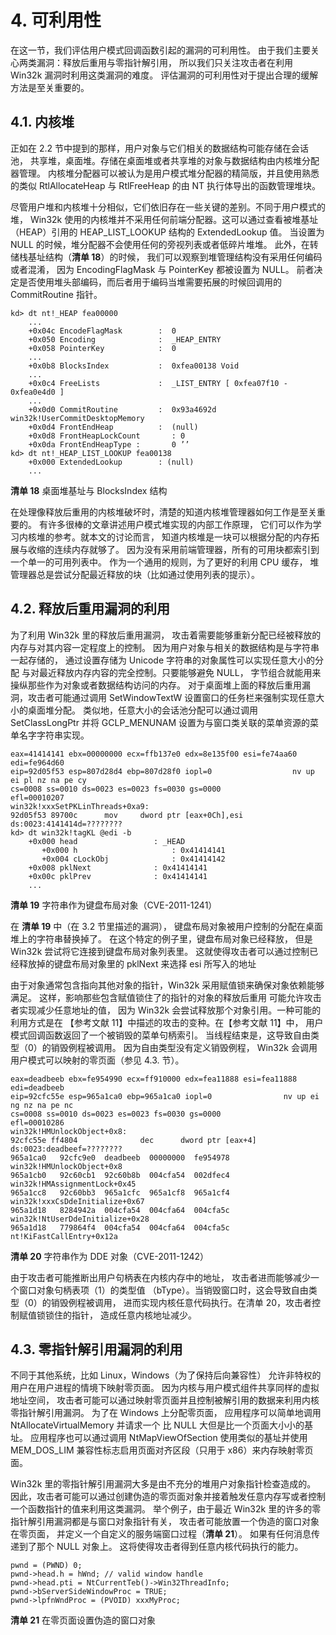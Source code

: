 # 4. 可利用性

在这一节，我们评估用户模式回调函数引起的漏洞的可利用性。
由于我们主要关心两类漏洞：释放后重用与零指针解引用，
所以我们只关注攻击者在利用 Win32k 漏洞时利用这类漏洞的难度。
评估漏洞的可利用性对于提出合理的缓解方法是至关重要的。

## 4.1. 内核堆

正如在 2.2 节中提到的那样，用户对象与它们相关的数据结构可能存储在会话池，
共享堆，桌面堆。存储在桌面堆或者共享堆的对象与数据结构由内核堆分配器管理。
内核堆分配器可以被认为是用户模式堆分配器的精简版，并且使用熟悉的类似
RtlAllocateHeap 与 RtlFreeHeap 的由 NT 执行体导出的函数管理堆块。

尽管用户堆和内核堆十分相似，它们依旧存在一些关键的差别。不同于用户模式的堆，
Win32k 使用的内核堆并不采用任何前端分配器。这可以通过查看被堆基址
（HEAP）引用的 HEAP\_LIST\_LOOKUP 结构的 ExtendedLookup 值。
当设置为 NULL 的时候，堆分配器不会使用任何的旁视列表或者低碎片堆堆。
此外，在转储栈基址结构（__清单 18__）的时候，
我们可以观察到堆管理结构没有采用任何编码或者混淆，
因为 EncodingFlagMask 与 PointerKey 都被设置为 NULL。
前者决定是否使用堆头部编码，而后者用于编码当堆需要拓展的时候回调用的
CommitRoutine 指针。

```
kd> dt nt!_HEAP fea00000
    ...
    +0x04c EncodeFlagMask        :  0
    +0x050 Encoding              :  _HEAP_ENTRY
    +0x058 PointerKey            :  0
    ...
    +0x0b8 BlocksIndex           :  0xfea00138 Void
    ...
    +0x0c4 FreeLists             :  _LIST_ENTRY [ 0xfea07f10 - 0xfea0e4d0 ]
    ...
    +0x0d0 CommitRoutine         :  0x93a4692d  win32k!UserCommitDesktopMemory
    +0x0d4 FrontEndHeap          :  (null)
    +0x0d8 FrontHeapLockCount       : 0
    +0x0da FrontEndHeapType :       0 ’’
kd> dt nt!_HEAP_LIST_LOOKUP fea00138
    +0x000 ExtendedLookup        : (null)
    ...
```

__清单 18__ 桌面堆基址与 BlocksIndex 结构

在处理像释放后重用的内核堆破坏时，清楚的知道内核堆管理器如何工作是至关重要的。
有许多很棒的文章讲述用户模式堆实现的内部工作原理，
它们可以作为学习内核堆的参考。就本文的讨论而言，
知道内核堆是一块可以根据分配的内存拓展与收缩的连续内存就够了。
因为没有采用前端管理器，所有的可用块都索引到一个单一的可用列表中。
作为一个通用的规则，为了更好的利用 CPU 缓存，
堆管理器总是尝试分配最近释放的块（比如通过使用列表的提示）。

## 4.2. 释放后重用漏洞的利用

为了利用 Win32k 里的释放后重用漏洞，
攻击着需要能够重新分配已经被释放的内存与对其内容一定程度上的控制。
因为用户对象与相关的数据结构是与字符串一起存储的，
通过设置存储为 Unicode 字符串的对象属性可以实现任意大小的分配
与对最近释放内存内容的完全控制。只要能够避免 NULL，
字节组合就能用来操纵那些作为对象或者数据结构访问的内存。
对于桌面堆上面的释放后重用漏洞，攻击者可能通过调用
SetWindowTextW 设置窗口的任务栏来强制实现任意大小的桌面堆分配。
类似地，任意大小的会话池分配可以通过调用 SetClassLongPtr
并将 GCLP\_MENUNAM 设置为与窗口类关联的菜单资源的菜单名字字符串实现。

```
eax=41414141 ebx=00000000 ecx=ffb137e0 edx=8e135f00 esi=fe74aa60 edi=fe964d60
eip=92d05f53 esp=807d28d4 ebp=807d28f0 iopl=0                  nv up ei pl nz na pe cy
cs=0008 ss=0010 ds=0023 es=0023 fs=0030 gs=0000                            efl=00010207
win32k!xxxSetPKLinThreads+0xa9:
92d05f53 89700c      mov     dword ptr [eax+0Ch],esi ds:0023:4141414d=????????
kd> dt win32k!tagKL @edi -b
    +0x000 head                 : _HEAD
       +0x000 h                     : 0x41414141
       +0x004 cLockObj              : 0x41414142
    +0x008 pklNext              : 0x41414141
    +0x00c pklPrev              : 0x41414141
    ...
```

__清单 19__ 字符串作为键盘布局对象（CVE-2011-1241）

在 __清单 19__ 中（在 3.2 节里描述的漏洞），
键盘布局对象被用户控制的分配在桌面堆上的字符串替换掉了。
在这个特定的例子里，键盘布局对象已经释放，
但是 Win32k 尝试将它连接到键盘布局对象列表里。
这就使得攻击者可以通过控制已经释放掉的键盘布局对象里的
pklNext 来选择 esi 所写入的地址

由于对象通常包含指向其他对象的指针，Win32k
采用赋值锁来确保对象依赖能够满足。
这样，影响那些包含赋值锁住了的指针的对象的释放后重用
可能允许攻击者实现减少任意地址的值，
因为 Win32k 会尝试释放那个对象引用。一种可能的利用方式是在
【参考文献 11】中描述的攻击的变种。在【参考文献 11】中，
用户模式回调函数返回了一个被销毁的菜单句柄索引。
当线程结束是，这导致自由类型（0）的销毁例程被调用。
因为自由类型没有定义销毁例程，
Win32k 会调用用户模式可以映射的零页面（参见 4.3. 节）。

```
eax=deadbeeb ebx=fe954990 ecx=ff910000 edx=fea11888 esi=fea11888 edi=deadbeeb
eip=92cfc55e esp=965a1ca0 ebp=965a1ca0 iopl=0                nv up ei ng nz na pe nc
cs=0008 ss=0010 ds=0023 es=0023 fs=0030 gs=0000                          efl=00010286
win32k!HMUnlockObject+0x8:
92cfc55e ff4804              dec      dword ptr [eax+4]      ds:0023:deadbeef=????????
965a1ca0   92cfc9e0  deadbeeb  00000000  fe954978  win32k!HMUnlockObject+0x8
965a1cb0   92c60cb1  92c60b8b  004cfa54  002dfec4  win32k!HMAssignmentLock+0x45
965a1cc8   92c60bb3  965a1cfc  965a1cf8  965a1cf4  win32k!xxxCsDdeInitialize+0x67
965a1d18   8284942a  004cfa54  004cfa64  004cfa5c  win32k!NtUserDdeInitialize+0x28
965a1d18   779864f4  004cfa54  004cfa64  004cfa5c  nt!KiFastCallEntry+0x12a
```

__清单 20__ 字符串作为 DDE 对象（CVE-2011-1242）

由于攻击者可能推断出用户句柄表在内核内存中的地址，
攻击者进而能够减少一个窗口对象句柄表项（1）的类型值
（bType）。当销毁窗口时，这会导致自由类型（0）的销毁例程被调用，
进而实现内核任意代码执行。在清单 20，攻击者控制赋值锁锁住的指针，
造成任意内核地址减少。

## 4.3. 零指针解引用漏洞的利用

不同于其他系统，比如 Linux，Windows（为了保持后向兼容性）
允许非特权的用户在用户进程的情境下映射零页面。
因为内核与用户模式组件共享同样的虚拟地址空间，
攻击者可能可以通过映射零页面并且控制被解引用的数据来利用内核零指针解引用漏洞。
为了在 Windows 上分配零页面，
应用程序可以简单地调用 NtAllocateVirtualMemory 并请求一个
比 NULL 大但是比一个页面大小小的基址。
应用程序也可以通过调用 NtMapViewOfSection
使用类似的基址并使用 MEM\_DOS\_LIM
兼容性标志启用页面对齐区段（只用于 x86）来内存映射零页面。

Win32k 里的零指针解引用漏洞大多是由不充分的堆用户对象指针检查造成的。
因此，攻击者可能可以通过创建伪造的零页面对象并接着触发任意内存写或者控制一个函数指针的值来利用这类漏洞。
举个例子，由于最近 Win32k 里的许多的零指针解引用漏洞都是与窗口对象指针有关，
攻击者可能放置一个伪造的窗口对象在零页面，
并定义一个自定义的服务端窗口过程（__清单 21__）。
如果有任何消息传递到了那个 NULL 对象上。
这将使得攻击者得到任意内核代码执行的能力。

```
pwnd = (PWND) 0;
pwnd->head.h = hWnd; // valid window handle
pwnd->head.pti = NtCurrentTeb()->Win32ThreadInfo;
pwnd->bServerSideWindowProc = TRUE;
pwnd->lpfnWndProc = (PVOID) xxxMyProc;
```

__清单 21__ 在零页面设置伪造的窗口对象
